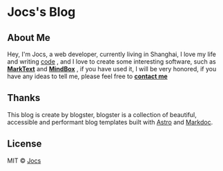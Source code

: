 # Jocs's Blog

## About Me

<p>Hey, I'm Jocs, a web developer, currently living in Shanghai, I love my life and writing
<a href="https://github.com/Jocs" target="_blank">code</a>
, and I love to create some interesting software, such as
<a href="https://github.com/marktext/marktext" target="_blank"><strong>MarkText</strong></a>
and
<a href="https://www.mindbox.cc/" target="_blank"><strong>MindBox</strong></a>
, if you have used it, I will be very honored, if you have any ideas to tell me, please feel free to
<a href="mailto:ransixi.@gmail.com" target="_blank"><strong>contact me</strong></a></p>

## Thanks

This blog is create by blogster, blogster is a collection of beautiful, accessible and performant blog templates built with [Astro](https://astro.build) and [Markdoc](https://markdoc.dev).

## License

MIT © [Jocs](https://github.com/jocs)
